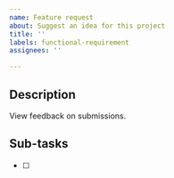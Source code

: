 ```yaml
---
name: Feature request
about: Suggest an idea for this project
title: ''
labels: functional-requirement
assignees: ''

---
```


## Description

View feedback on submissions.

## Sub-tasks

- [ ]
